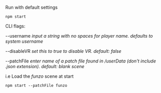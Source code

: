 Run with default settings

```shell
npm start
```

CLI flags:

--username *input a string with no spaces for player name. defaults to system username*

--disableVR *set this to true to disable VR. default: false*

--patchFile *enter name of a patch file found in /userData (don't include .json extension). default: blank scene*

i.e Load the *funzo* scene at start
```shell
npm start --patchFile funzo
```